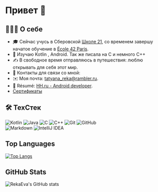 # Привет 👋

## 👨🏻‍💻 О себе

- 🎓 Сейчас учусь в Сберовской [Школе 21](https://21-school.ru/),
  со временем завершу начатое обучение в [École 42 Paris](https://42.fr/en/homepage/).
- 🌱 Изучаю Kotlin , Android. Так же писала на С и немного С++
- ✍️ В свободное время отправляюсь в путешествия: люблю открывать для себя этот мир.
- 💬 Контакты для связи со мной:
- ✉️ Моя почта: [tatyana_reka@rambler.ru](mailto:tatyana_reka@rambler.ru).
- 📄 Résumé: [HH.ru - Android developer](https://hh.ru/applicant/resumes/view?resume=3a8859ddff0c9cc9d50039ed1f6b6f4a497670).
-  [Сертификаты](certificates/)

## 🛠 ТехСтек
![Kotlin]()
![Java](https://img.shields.io/badge/-Java-05122A?style=flat&logo=Java&logoColor=FFA518)
![C](https://img.shields.io/badge/-C-05122A?style=flat&logo=C&logoColor=A8B9CC)
![C++](https://img.shields.io/badge/-C++-05122A?style=flat&logo=C%2B%2B&logoColor=00599C)
![Git](https://img.shields.io/badge/-Git-05122A?style=flat&logo=git)
![GitHub](https://img.shields.io/badge/-GitHub-05122A?style=flat&logo=github)\
![Markdown](https://img.shields.io/badge/-Markdown-05122A?style=flat&logo=markdown)
![IntelliJ IDEA](https://img.shields.io/badge/IntelliJIDEA-000000.svg?style=flat&logo=markdown)

## Top Languages

[![Top Langs](https://github-readme-stats.vercel.app/api/top-langs/?username=RekaEva)](https://github.com/anuraghazra/github-readme-stats)

## GitHub Stats

![RekaEva's GitHub stats](https://github-readme-stats.vercel.app/api?username=RekaEva&show_icons=true&theme=transparent#gh-dark-mode-only)
